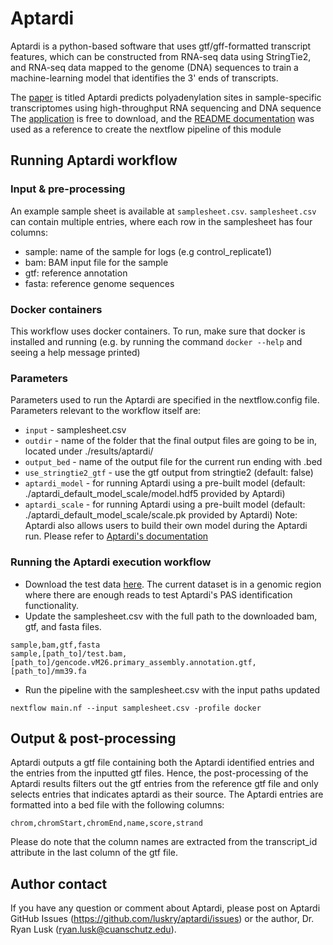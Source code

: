 # Aptardi
Aptardi is a python-based software that uses gtf/gff-formatted transcript features, which can be constructed from RNA-seq data using StringTie2, and RNA-seq data mapped to the genome (DNA) sequences to train a machine-learning model that identifies the 3' ends of transcripts.

The [paper](https://www.nature.com/articles/s41467-021-21894-x) is titled Aptardi predicts polyadenylation sites in sample-specific transcriptomes using high-throughput RNA sequencing and DNA sequence <br>
The [application](https://github.com/luskry/aptardi) is free to download,
and the [README documentation](https://github.com/luskry/aptardi#aptardi) was used as a reference
to create the nextflow pipeline of this module

## Running Aptardi workflow

### Input & pre-processing
An example sample sheet is available at `samplesheet.csv`. `samplesheet.csv` can contain multiple entries, where each row in the samplesheet has four
columns:

- sample: name of the sample for logs (e.g control_replicate1)
- bam: BAM input file for the sample 
- gtf: reference annotation
- fasta: reference genome sequences

### Docker containers
This workflow uses docker containers. To run, make sure that docker is installed and running 
(e.g. by running the command `docker --help` and seeing a help message printed)

### Parameters
Parameters used to run the Aptardi are specified in the nextflow.config file. 
Parameters relevant to the workflow itself are:
- `input` - samplesheet.csv
- `outdir` - name of the folder that the final output files are going to be in, located under ./results/aptardi/
- `output_bed` - name of the output file for the current run ending with .bed
- `use_stringtie2_gtf` - use the gtf output from stringtie2 (default: false)
- `aptardi_model` - for running Aptardi using a pre-built model (default: ./aptardi_default_model_scale/model.hdf5 provided by Aptardi)
- `aptardi_scale` - for running Aptardi using a pre-built model (default: ./aptardi_default_model_scale/scale.pk provided by Aptardi)
Note: Aptardi also allows users to build their own model during the Aptardi run. Please refer to [Aptardi's documentation](https://github.com/luskry/aptardi#options)

### Running the Aptardi execution workflow
- Download the test data [here](https://drive.google.com/drive/folders/1tsDu7TzxoVvnD-0UbVRd-pu-ZL36F190?usp=sharing). The current dataset is in a genomic region where there are enough reads to test Aptardi's PAS identification functionality.
- Update the samplesheet.csv with the full path to the downloaded bam, gtf, and fasta files.
```
sample,bam,gtf,fasta
sample,[path_to]/test.bam,[path_to]/gencode.vM26.primary_assembly.annotation.gtf,[path_to]/mm39.fa
```
- Run the pipeline with the samplesheet.csv with the input paths updated
```
nextflow main.nf --input samplesheet.csv -profile docker
```

## Output & post-processing
Aptardi outputs a gtf file containing both the Aptardi identified entries and the entries from the inputted gtf files. Hence, the post-processing of the Aptardi results filters out the gtf entries from the reference gtf file and only selects entries that indicates aptardi as their source. The Aptardi entries are formatted into a bed file with the following columns:
```
chrom,chromStart,chromEnd,name,score,strand
```
Please do note that the column names are extracted from the transcript_id attribute in the last column of the gtf file.

## Author contact
If you have any question or comment about Aptardi, please post on Aptardi GitHub Issues (https://github.com/luskry/aptardi/issues) or the author, Dr. Ryan Lusk (ryan.lusk@cuanschutz.edu).
